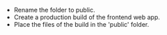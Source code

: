 - Rename the folder to public.
- Create a production build of the frontend web app.
- Place the files of the build in the 'public' folder.